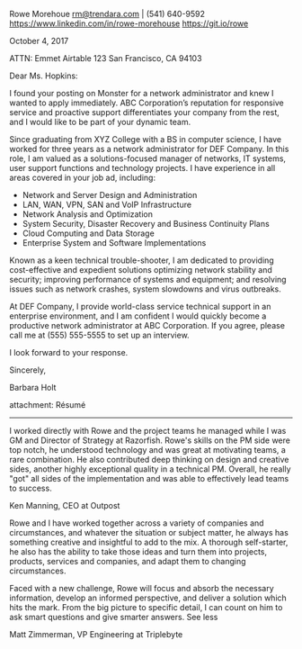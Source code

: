 Rowe Morehoue
rm@trendara.com | (541) 640-9592
https://www.linkedin.com/in/rowe-morehouse
https://git.io/rowe

October 4, 2017

ATTN: Emmet
      Airtable
      123
      San Francisco, CA 94103

Dear Ms. Hopkins:

I found your posting on Monster for a network administrator and knew I wanted to apply immediately. ABC Corporation’s reputation for responsive service and proactive support differentiates your company from the rest, and I would like to be part of your dynamic team.

Since graduating from XYZ College with a BS in computer science, I have worked for three years as a network administrator for DEF Company. In this role, I am valued as a solutions-focused manager of networks, IT systems, user support functions and technology projects. I have experience in all areas covered in your job ad, including:

- Network and Server Design and Administration
- LAN, WAN, VPN, SAN and VoIP Infrastructure
- Network Analysis and Optimization
- System Security, Disaster Recovery and Business Continuity Plans
- Cloud Computing and Data Storage
- Enterprise System and Software Implementations

Known as a keen technical trouble-shooter, I am dedicated to providing cost-effective and expedient solutions optimizing network stability and security; improving performance of systems and equipment; and resolving issues such as network crashes, system slowdowns and virus outbreaks.

At DEF Company, I provide world-class service technical support in an enterprise environment, and I am confident I would quickly become a productive network administrator at ABC Corporation. If you agree, please call me at (555) 555-5555 to set up an interview.

I look forward to your response.

Sincerely,

Barbara Holt

attachment: Résumé

---

I worked directly with Rowe and the project teams he managed while I was GM and Director of Strategy at Razorfish. Rowe's skills on the PM side were top notch, he understood technology and was great at motivating teams, a rare combination. He also contributed deep thinking on design and creative sides, another highly exceptional quality in a technical PM. Overall, he really "got" all sides of the implementation and was able to effectively lead teams to success.

Ken Manning, CEO at Outpost



Rowe and I have worked together across a variety of companies and circumstances, and whatever the situation or subject matter, he always has something creative and insightful to add to the mix. A thorough self-starter, he also has the ability to take those ideas and turn them into projects, products, services and companies, and adapt them to changing circumstances.

Faced with a new challenge, Rowe will focus and absorb the necessary information, develop an informed perspective, and deliver a solution which hits the mark. From the big picture to specific detail, I can count on him to ask smart questions and give smarter answers. See less

Matt Zimmerman, VP Engineering at Triplebyte

